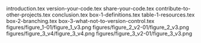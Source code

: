 introduction.tex
version-your-code.tex
share-your-code.tex
contribute-to-other-projects.tex
conclusion.tex
box-1-definitions.tex
table-1-resources.tex
box-2-branching.tex
box-3-what-not-to-version-control.tex
figures/figure_1-01/figure_1_v3.png
figures/figure_2_v2-01/figure_2_v3.png
figures/figure_3_v4/figure_3_v4.png
figures/figure_3_v2-01/figure_3_v3.png